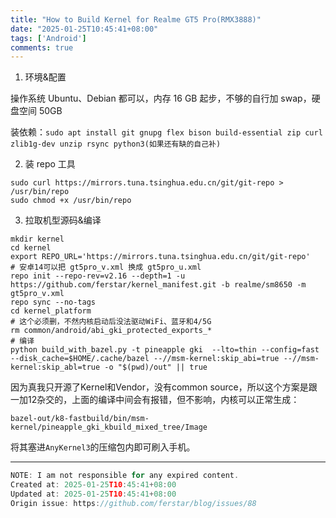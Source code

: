 ```yaml
---
title: "How to Build Kernel for Realme GT5 Pro(RMX3888)"
date: "2025-01-25T10:45:41+08:00"
tags: ['Android']
comments: true
---
```


1. 环境&配置

操作系统 Ubuntu、Debian 都可以，内存 16 GB 起步，不够的自行加 swap，硬盘空间 50GB

装依赖：`sudo apt install git gnupg flex bison build-essential zip curl zlib1g-dev unzip rsync python3(如果还有缺的自己补)`

2. 装 repo 工具

```shell
sudo curl https://mirrors.tuna.tsinghua.edu.cn/git/git-repo > /usr/bin/repo
sudo chmod +x /usr/bin/repo
```

3. 拉取机型源码&编译

```shell
mkdir kernel
cd kernel
export REPO_URL='https://mirrors.tuna.tsinghua.edu.cn/git/git-repo' 
# 安卓14可以把 gt5pro_v.xml 换成 gt5pro_u.xml
repo init --repo-rev=v2.16 --depth=1 -u https://github.com/ferstar/kernel_manifest.git -b realme/sm8650 -m gt5pro_v.xml
repo sync --no-tags
cd kernel_platform
# 这个必须删，不然内核启动后没法驱动WiFi、蓝牙和4/5G
rm common/android/abi_gki_protected_exports_*
# 编译
python build_with_bazel.py -t pineapple gki  --lto=thin --config=fast --disk_cache=$HOME/.cache/bazel --//msm-kernel:skip_abi=true --//msm-kernel:skip_abl=true -o "$(pwd)/out" || true
```

因为真我只开源了Kernel和Vendor，没有common source，所以这个方案是跟一加12杂交的，上面的编译中间会有报错，但不影响，内核可以正常生成：

`bazel-out/k8-fastbuild/bin/msm-kernel/pineapple_gki_kbuild_mixed_tree/Image`

将其塞进`AnyKernel3`的压缩包内即可刷入手机。



---

```js
NOTE: I am not responsible for any expired content.
Created at: 2025-01-25T10:45:41+08:00
Updated at: 2025-01-25T10:45:41+08:00
Origin issue: https://github.com/ferstar/blog/issues/88
```
